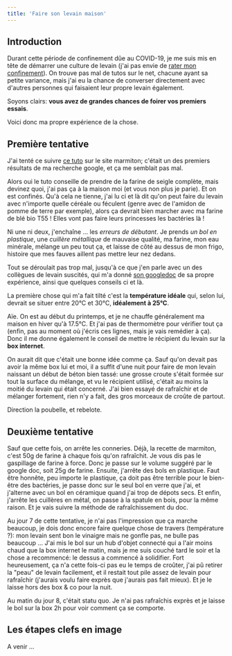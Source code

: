 ```yaml
---
title: 'Faire son levain maison'
---
```


## Introduction

Durant cette période de confinement dûe au COVID-19, je me suis mis en tête de démarrer une culture de levain (j'ai pas envie de [rater mon confinement](https://twitter.com/DocteurAzo/status/1246120364767424514)). On trouve pas mal de tutos sur le net, chacune ayant sa petite variance, mais j'ai eu la chance de converser directement avec d'autres personnes qui faisaient leur propre levain également.

Soyons clairs: **vous avez de grandes chances de foirer vos premiers essais**.

Voici donc ma propre expérience de la chose.

## Première tentative

J'ai tenté ce suivre [ce tuto](https://www.marmiton.org/cuisine-fait-maison/faire-du-levain-s3010544.html) sur le site marmiton; c'était un des premiers résultats de ma recherche google, et ça me semblait pas mal.

Alors oui le tuto conseille de prendre de la farine de seigle complète, mais devinez quoi, j'ai pas ça à la maison moi (et vous non plus je parie). Et on est confinés. Qu'à cela ne tienne, j'ai lu ci et là dit qu'on peut faire du levain avec n'importe quelle céréale ou féculent (genre avec de l'amidon de pomme de terre par exemple), alors ça devrait bien marcher avec ma farine de blé bio T55 ! Elles vont pas faire leurs princesses les bactéries là !

Ni une ni deux, j'enchaîne ... les _erreurs de débutant_. Je prends _un bol en plastique_, une _cuillère métallique_ de mauvaise qualité, ma farine, mon eau minérale, mélange un peu tout ça, et laisse de côté au dessus de mon frigo, histoire que mes fauves aillent pas mettre leur nez dedans.

Tout se déroulait pas trop mal, jusqu'à ce que j'en parle avec un des collègues de levain suscités, qui m'a donné [son googledoc](https://docs.google.com/document/d/1eo7PESsNlqw0ZpF-HD1_oBZ2PE5xuyxUHfTu1jZiu4g) de sa propre expérience, ainsi que quelques conseils ci et là.

La première chose qui m'a fait tilté c'est la **température idéale** qui, selon lui, devrait se situer entre 20°C et 30°C, **idéalement à 25°C**.

Aïe. On est au début du printemps, et je ne chauffe généralement ma maison en hiver qu'à 17.5°C. Et j'ai pas de thermomètre pour vérifier tout ça (enfin, pas au moment où j'écris ces lignes, mais je vais remédier à ça). Donc il me donne également le conseil de mettre le récipient du levain sur la **box internet**.

On aurait dit que c'était une bonne idée comme ça. Sauf qu'on devait pas avoir la même box lui et moi, il a suffit d'une nuit pour faire de mon levain naissant un début de béton bien tassé: une grosse croute s'était formée sur tout la surface du mélange, et vu le récipient utilisé, c'était au moins la moitié du levain qui était concerné. J'ai bien essayé de rafraîchir et de mélanger fortement, rien n'y a fait, des gros morceaux de croûte de partout. 

Direction la poubelle, et rebelote.

## Deuxième tentative

Sauf que cette fois, on arrête les conneries. Déjà, la recette de marmiton, c'est 50g de farine à chaque fois qu'on rafraîchit. Je vous dis pas le gaspillage de farine à force. Donc je passe sur le volume suggéré par le google doc, soit 25g de farine. Ensuite, j'arrête des bols en plastique. Faut être honnête, peu importe le plastique, ça doit pas être terrible pour le bien-être des bactéries, je passe donc sur le seul bol en verre que j'ai, et j'alterne avec un bol en céramique quand j'ai trop de dépots secs. Et enfin, j'arrête les cuillères en métal, on passe à la spatule en bois, pour la même raison. Et je vais suivre la méthode de rafraîchissement du doc.

Au jour 7 de cette tentative, je n'ai pas l'impression que ça marche beaucoup, je dois donc encore faire quelque chose de travers (température ?): mon levain sent bon le vinaigre mais ne gonfle pas, ne bulle pas beaucoup ...
J'ai mis le bol sur un hub d'objet connecté qui a l'air moins chaud que la box internet le matin, mais je me suis couché tard le soir et la chose a recommencé: le dessus a commencé à solidifier. Fort heureusement, ça n'a cette fois-ci pas eu le temps de croûter, j'ai pû retirer la "peau" de levain facilement, et il restait tout pile assez de levain pour rafraîchir (j'aurais voulu faire exprès que j'aurais pas fait mieux). Et je le laisse hors des box & co pour la nuit.

Au matin du jour 8, c'était statu quo. Je n'ai pas rafraîchis exprès et je laisse le bol sur la box 2h pour voir comment ça se comporte.

## Les étapes clefs en image

A venir ...